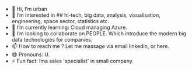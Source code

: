 - 👋 Hi, I’m urban
- 👀 I’m interested in ## hi-tech, big data, analysis, visualisation, engineering, space sector, statistics etc.
- 🌱 I’m currently learning: Cloud managing Azure.
- 💞️ I’m looking to collaborate on PEOPLE. Which introduce the modern big data technologies for companies.
- 📫 How to reach me ? Let me massage via email linkedin, or here.
- 😄 Pronouns: U.
- ⚡ Fun fact: Ima sales 'specialist' in small company.

<!---
ur64n/ur64n is a ✨ special ✨ repository because its `README.md` (this file) appears on your GitHub profile.
You can click the Preview link to take a look at your changes.
--->
